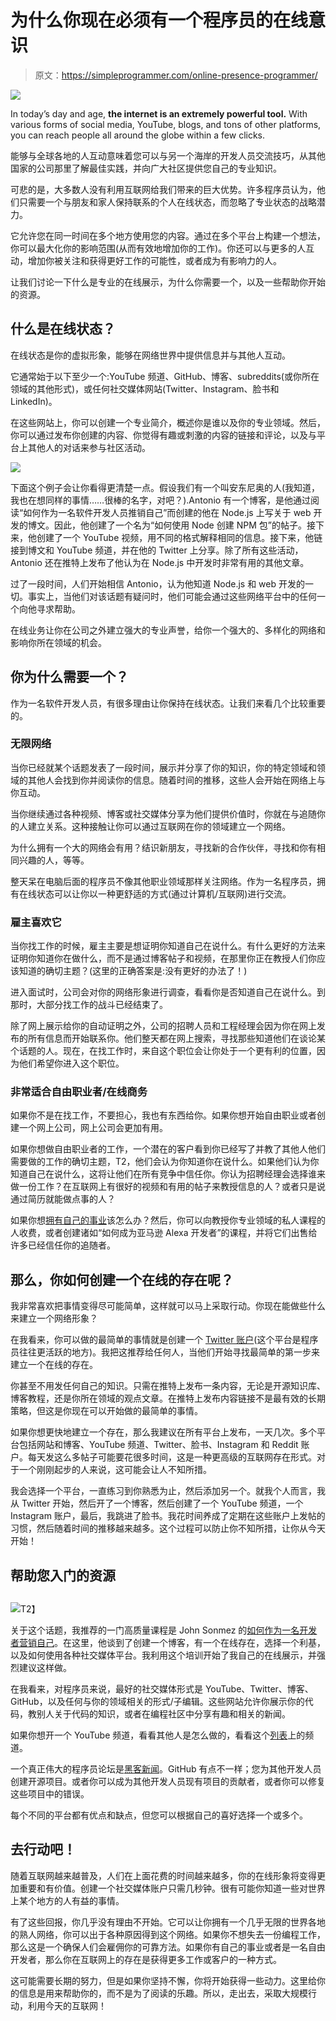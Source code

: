 # 为什么你现在必须有一个程序员的在线意识

> 原文：<https://simpleprogrammer.com/online-presence-programmer/>

![](img/b7300593a3d39dd678065326067e3168.png)

In today’s day and age, **the internet is an extremely powerful tool.** With various forms of social media, YouTube, blogs, and tons of other platforms, you can reach people all around the globe within a few clicks.

能够与全球各地的人互动意味着您可以与另一个海岸的开发人员交流技巧，从其他国家的公司那里了解最佳实践，并向广大社区提供您自己的专业知识。

可悲的是，大多数人没有利用互联网给我们带来的巨大优势。许多程序员认为，他们只需要一个与朋友和家人保持联系的个人在线状态，而忽略了专业状态的战略潜力。

它允许您在同一时间在多个地方使用您的内容。通过在多个平台上构建一个想法，你可以最大化你的影响范围(从而有效地增加你的工作)。你还可以与更多的人互动，增加你被关注和获得更好工作的可能性，或者成为有影响力的人。

让我们讨论一下什么是专业的在线展示，为什么你需要一个，以及一些帮助你开始的资源。

## 什么是在线状态？

在线状态是你的虚拟形象，能够在网络世界中提供信息并与其他人互动。

它通常始于以下至少一个:YouTube 频道、GitHub、博客、subreddits(或你所在领域的其他形式)，或任何社交媒体网站(Twitter、Instagram、脸书和 LinkedIn)。

在这些网站上，你可以创建一个专业简介，概述你是谁以及你的专业领域。然后，你可以通过发布你创建的内容、你觉得有趣或刺激的内容的链接和评论，以及与平台上其他人的对话来参与社区活动。

**![](img/e4ac04c3d48f9e258e21c04e0495be20.png)**

下面这个例子会让你看得更清楚一点。假设我们有一个叫安东尼奥的人(我知道，我也在想同样的事情……很棒的名字，对吧？).Antonio 有一个博客，是他通过阅读“如何作为一名软件开发人员推销自己”而创建的他在 Node.js 上写关于 web 开发的博文。因此，他创建了一个名为“如何使用 Node 创建 NPM 包”的帖子。接下来，他创建了一个 YouTube 视频，用不同的格式解释相同的信息。接下来，他链接到博文和 YouTube 频道，并在他的 Twitter 上分享。除了所有这些活动，Antonio 还在推特上发布了他认为在 Node.js 中开发时非常有用的其他文章。

过了一段时间，人们开始相信 Antonio，认为他知道 Node.js 和 web 开发的一切。事实上，当他们对该话题有疑问时，他们可能会通过这些网络平台中的任何一个向他寻求帮助。

在线业务让你在公司之外建立强大的专业声誉，给你一个强大的、多样化的网络和影响你所在领域的机会。

## 你为什么需要一个？

作为一名软件开发人员，有很多理由让你保持在线状态。让我们来看几个比较重要的。

### 无限网络

当你已经就某个话题发表了一段时间，展示并分享了你的知识，你的特定领域和领域的其他人会找到你并阅读你的信息。随着时间的推移，这些人会开始在网络上与你互动。

当你继续通过各种视频、博客或社交媒体分享为他们提供价值时，你就在与追随你的人建立关系。这种接触让你可以通过互联网在你的领域建立一个网络。

为什么拥有一个大的网络会有用？结识新朋友，寻找新的合作伙伴，寻找和你有相同兴趣的人，等等。

整天呆在电脑后面的程序员不像其他职业领域那样关注网络。作为一名程序员，拥有在线状态可以让你以一种更舒适的方式(通过计算机/互联网)进行交流。

### 雇主喜欢它

当你找工作的时候，雇主主要是想证明你知道自己在说什么。有什么更好的方法来证明你知道你在做什么，而不是通过博客帖子和视频，在那里你正在教授人们你应该知道的确切主题？(这里的正确答案是:没有更好的办法了！)

进入面试时，公司会对你的网络形象进行调查，看看你是否知道自己在说什么。到那时，大部分找工作的战斗已经结束了。

除了网上展示给你的自动证明之外，公司的招聘人员和工程经理会因为你在网上发布的所有信息而开始联系你。他们整天都在网上搜索，寻找那些知道他们在谈论某个话题的人。现在，在找工作时，来自这个职位会让你处于一个更有利的位置，因为他们希望你进入这个职位。

### 非常适合自由职业者/在线商务

如果你不是在找工作，不要担心，我也有东西给你。如果你想开始自由职业或者创建一个网上公司，网上公司会更加有用。

如果你想做自由职业者的工作，一个潜在的客户看到你已经写了并教了其他人他们需要做的工作的确切主题，T2，他们会认为你知道你在说什么。如果他们认为你知道自己在说什么，这将让他们在所有竞争中信任你。你认为招聘经理会选择谁来做一份工作？在互联网上有很好的视频和有用的帖子来教授信息的人？或者只是说通过简历就能做点事的人？

如果你想[拥有自己的事业](http://www.amazon.com/exec/obidos/ASIN/B071W81VTY/makithecompsi-20)该怎么办？然后，你可以向教授你专业领域的私人课程的人收费，或者创建诸如“如何成为亚马逊 Alexa 开发者”的课程，并将它们出售给许多已经信任你的追随者。

## 那么，你如何创建一个在线的存在呢？

我非常喜欢把事情变得尽可能简单，这样就可以马上采取行动。你现在能做些什么来建立一个网络形象？

在我看来，你可以做的最简单的事情就是创建一个 [Twitter 账户](http://www.amazon.com/exec/obidos/ASIN/0071794964/makithecompsi-20)(这个平台是程序员往往更活跃的地方)。我把这推荐给任何人，当他们开始寻找最简单的第一步来建立一个在线的存在。

你甚至不用发任何自己的知识。只需在推特上发布一条内容，无论是开源知识库、博客教程，还是你所在领域的观点文章。在推特上发布内容链接不是最有效的长期策略，但这是你现在可以开始做的最简单的事情。

如果你想更快地建立一个存在，那么我建议在所有平台上发布，一天几次。多个平台包括网站和博客、YouTube 频道、Twitter、脸书、Instagram 和 Reddit 账户。每天发这么多帖子可能要花很多时间，这是一种更高级的互联网存在形式。对于一个刚刚起步的人来说，这可能会让人不知所措。

我会选择一个平台，一直练习到你熟悉为止，然后添加另一个。就我个人而言，我从 Twitter 开始，然后开了一个博客，然后创建了一个 YouTube 频道，一个 Instagram 账户，最后，我跳进了脸书。我花时间养成了定期在这些账户上发帖的习惯，然后随着时间的推移越来越多。这个过程可以防止你不知所措，让你从今天开始！

## 帮助您入门的资源

## 

![](img/366ed26bf830483ebf3e0f67b681ce73.png)T2】

关于这个话题，我推荐的一门高质量课程是 John Sonmez 的[如何作为一名开发者营销自己](https://simpleprogrammer.com/store/products/how-to-market-yourself/)。在这里，他谈到了创建一个博客，有一个在线存在，选择一个利基，以及如何使用各种社交媒体平台。我利用这个培训开始了我自己的在线展示，并强烈建议这样做。

在我看来，对程序员来说，最好的社交媒体形式是 YouTube、Twitter、博客、GitHub，以及任何与你的领域相关的形式/子编辑。这些网站允许你展示你的代码，教别人关于代码的知识，或者在编程社区中分享有趣和相关的新闻。

如果你想开一个 YouTube 频道，看看其他人是怎么做的，看看这个[列表](https://hownot2code.com/2016/11/18/40-youtube-channels-for-programmers/)上的频道。

一个真正伟大的程序员论坛是[黑客新闻](https://news.ycombinator.com/)。GitHub 有点不一样；您为其他开发人员创建开源项目。或者你可以成为其他开发人员现有项目的贡献者，或者你可以修复这些项目中的错误。

每个不同的平台都有优点和缺点，但您可以根据自己的喜好选择一个或多个。

## 去行动吧！

随着互联网越来越普及，人们在上面花费的时间越来越多，你的在线形象将变得更加重要和有价值。创建一个社交媒体账户只需几秒钟。很有可能你知道一些对世界上某个地方的人有益的事情。

有了这些回报，你几乎没有理由不开始。它可以让你拥有一个几乎无限的世界各地的熟人网络，你可以出于各种原因得到这个网络。如果你不想失去一份编程工作，那么这是一个确保人们会雇佣你的可靠方法。如果你有自己的事业或者是一名自由开发者，那么你在互联网上的存在是获得更多工作或客户的一种方式。

这可能需要长期的努力，但是如果你坚持不懈，你将开始获得一些动力。这里给你的信息是用来帮助你的，而不是为了阅读的乐趣。所以，走出去，采取大规模行动，利用今天的互联网！